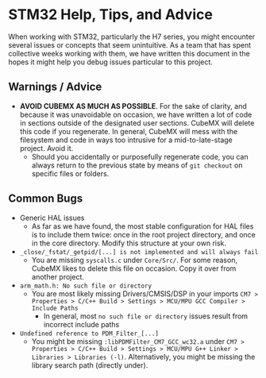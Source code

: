 # STM32 Help, Tips, and Advice

When working with STM32, particularly the H7 series, you might encounter several issues or concepts that seem unintuitive. As a team that has spent collective weeks working with them, we have written this document in the hopes it might help you debug issues particular to this project.

## Warnings / Advice

- **AVOID CUBEMX AS MUCH AS POSSIBLE**. For the sake of clarity, and because it was unavoidable on occasion, we have written a lot of code in sections outside of the designated user sections. CubeMX will delete this code if you regenerate. In general, CubeMX will mess with the filesystem and code in ways too intrusive for a mid-to-late-stage project. Avoid it.
    - Should you accidentally or purposefully regenerate code, you can always return to the previous state by means of `git checkout` on specific files or folders.

## Common Bugs
- Generic HAL issues
    - As far as we have found, the most stable configuration for HAL files is to include them twice: once in the root project directory, and once in the core directory. Modify this structure at your own risk.
- `_close/_fstat/_getpid/[...] is not implemented and will always fail`
    - You are missing `syscalls.c` under `Core/Src/`. For some reason, CubeMX likes to delete this file on occasion. Copy it over from another project.
- `arm_math.h: No such file or directory`
    - You are most likely missing Drivers/CMSIS/DSP in your imports `CM7 > Properties > C/C++ Build > Settings > MCU/MPU GCC Compiler > Include Paths`
        - In general, most `no such file or directory` issues result from incorrect include paths
- `Undefined reference to PDM_Filter_[...]`
    - You might be missing `:libPDMFilter_CM7_GCC_wc32.a` under `CM7 > Properties > C/C++ Build > Settings > MCU/MPU G++ Linker > Libraries > Libraries (-l)`. Alternatively, you might be missing the library search path (directly under).